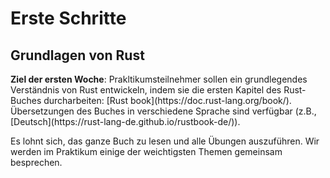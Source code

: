# Erste Schritte

## Grundlagen von Rust

<div class="emphasis-box">
<strong>Ziel der ersten Woche</strong>: Prakltikumsteilnehmer sollen ein grundlegendes Verständnis von Rust entwickeln, indem sie die ersten Kapitel des Rust-Buches durcharbeiten: [Rust book](https://doc.rust-lang.org/book/). Übersetzungen des Buches in verschiedene Sprache sind verfügbar (z.B., [Deutsch](https://rust-lang-de.github.io/rustbook-de/)).

Es lohnt sich, das ganze Buch zu lesen und alle Übungen auszuführen. Wir werden im Praktikum einige der weichtigsten Themen gemeinsam besprechen.
</div>


